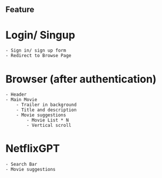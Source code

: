 ## Feature

# Login/ Singup
    - Sign in/ sign up form
    - Redirect to Browse Page

# Browser (after authentication)
    - Header
    - Main Movie
        - Trailer in background
        - Title and description
        - Movie suggestions
            - Movie List * N
            - Vertical scroll

# NetflixGPT
    - Search Bar
    - Movie suggestions